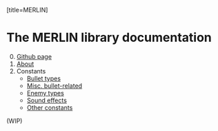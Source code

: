 [title=MERLIN]
# The MERLIN library documentation
0. [Github page](https://github.com/Priw8/merlin/)
1. [About](#s=MERLIN/doc/about)  
2. Constants
    - [Bullet types](#s=MERLIN/doc/globals/etama)
    - [Misc. bullet-related](#s=MERLIN/doc/globals/etama-etc)
    - [Enemy types](#s=MERLIN/doc/globals/enemy)
    - [Sound effects](#s=MERLIN/doc/globals/sfx)
    - [Other constants](#s=MERLIN/doc/globals/math)
  
(WIP)